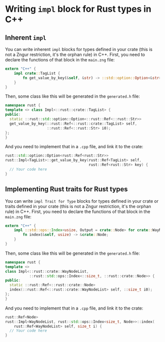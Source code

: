 # Writing `impl` block for Rust types in C++

## Inherent `impl`

You can write inherent `impl` blocks for types defined in your crate (this is not a Zngur restriction, it's the orphan rule) in C++. First, you need to
declare the functions of that block in the `main.zng` file:

```Rust
extern "C++" {
    impl crate::TagList {
        fn get_value_by_key(&self, &str) -> ::std::option::Option<&str>;
    }
}
```

Then, some class like this will be generated in the `generated.h` file:

```C++
namespace rust {
template <> class Impl<::rust::crate::TagList> {
public:
  static ::rust::std::option::Option<::rust::Ref<::rust::Str>>
  get_value_by_key(::rust::Ref<::rust::crate::TagList> self,
                   ::rust::Ref<::rust::Str> i0);
};
}
```

And you need to implement that in a `.cpp` file, and link it to the crate:

```C++
rust::std::option::Option<rust::Ref<rust::Str>>
rust::Impl<TagList>::get_value_by_key(rust::Ref<TagList> self,
                                      rust::Ref<rust::Str> key) {
  // Your code here
}
```

## Implementing Rust traits for Rust types

You can write `impl Trait for Type` blocks for types defined in your crate or traits defined in your
crate (this is not a Zngur restriction, it's the orphan rule) in C++. First, you need to
declare the functions of that block in the `main.zng` file:

```Rust
extern "C++" {
    impl ::std::ops::Index<usize, Output = crate::Node> for crate::WayNodeList {
        fn index(&self, usize) -> &crate::Node;
    }
}
```

Then, some class like this will be generated in the `generated.h` file:

```C++
namespace rust {
template <>
class Impl<::rust::crate::WayNodeList,
           ::rust::std::ops::Index<::size_t, ::rust::crate::Node>> {
public:
  static ::rust::Ref<::rust::crate::Node>
  index(::rust::Ref<::rust::crate::WayNodeList> self, ::size_t i0);
};
}
```

And you need to implement that in a `.cpp` file, and link it to the crate:

```C++
rust::Ref<Node>
rust::Impl<WayNodeList, rust::std::ops::Index<size_t, Node>>::index(
    rust::Ref<WayNodeList> self, size_t i) {
  // Your code here
}
```
